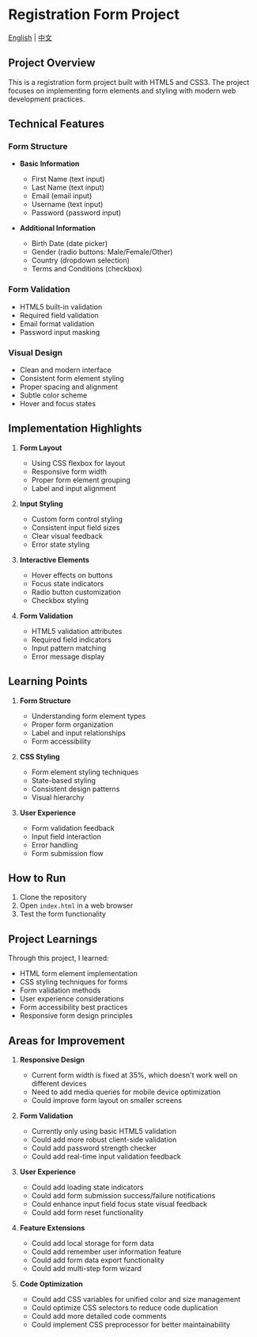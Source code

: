 # Registration Form Project

[English](README.md) | [中文](README.zh.md)

## Project Overview

This is a registration form project built with HTML5 and CSS3. The project focuses on implementing form elements and styling with modern web development practices.

## Technical Features

### Form Structure

- **Basic Information**

  - First Name (text input)
  - Last Name (text input)
  - Email (email input)
  - Username (text input)
  - Password (password input)

- **Additional Information**
  - Birth Date (date picker)
  - Gender (radio buttons: Male/Female/Other)
  - Country (dropdown selection)
  - Terms and Conditions (checkbox)

### Form Validation

- HTML5 built-in validation
- Required field validation
- Email format validation
- Password input masking

### Visual Design

- Clean and modern interface
- Consistent form element styling
- Proper spacing and alignment
- Subtle color scheme
- Hover and focus states

## Implementation Highlights

1. **Form Layout**

   - Using CSS flexbox for layout
   - Responsive form width
   - Proper form element grouping
   - Label and input alignment

2. **Input Styling**

   - Custom form control styling
   - Consistent input field sizes
   - Clear visual feedback
   - Error state styling

3. **Interactive Elements**

   - Hover effects on buttons
   - Focus state indicators
   - Radio button customization
   - Checkbox styling

4. **Form Validation**
   - HTML5 validation attributes
   - Required field indicators
   - Input pattern matching
   - Error message display

## Learning Points

1. **Form Structure**

   - Understanding form element types
   - Proper form organization
   - Label and input relationships
   - Form accessibility

2. **CSS Styling**

   - Form element styling techniques
   - State-based styling
   - Consistent design patterns
   - Visual hierarchy

3. **User Experience**
   - Form validation feedback
   - Input field interaction
   - Error handling
   - Form submission flow

## How to Run

1. Clone the repository
2. Open `index.html` in a web browser
3. Test the form functionality

## Project Learnings

Through this project, I learned:

- HTML form element implementation
- CSS styling techniques for forms
- Form validation methods
- User experience considerations
- Form accessibility best practices
- Responsive form design principles

## Areas for Improvement

1. **Responsive Design**

   - Current form width is fixed at 35%, which doesn't work well on different devices
   - Need to add media queries for mobile device optimization
   - Could improve form layout on smaller screens

2. **Form Validation**

   - Currently only using basic HTML5 validation
   - Could add more robust client-side validation
   - Could add password strength checker
   - Could add real-time input validation feedback

3. **User Experience**

   - Could add loading state indicators
   - Could add form submission success/failure notifications
   - Could enhance input field focus state visual feedback
   - Could add form reset functionality

4. **Feature Extensions**

   - Could add local storage for form data
   - Could add remember user information feature
   - Could add form data export functionality
   - Could add multi-step form wizard

5. **Code Optimization**
   - Could add CSS variables for unified color and size management
   - Could optimize CSS selectors to reduce code duplication
   - Could add more detailed code comments
   - Could implement CSS preprocessor for better maintainability
